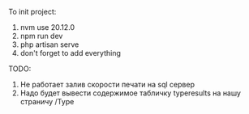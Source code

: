 To init project:

1. nvm use 20.12.0
2. npm run dev
3. php artisan serve
4. don't forget to add everything 

TODO:

1. Не работает залив скорости печати на sql сервер
2. Надо будет вывести содержимое табличку typeresults на нашу страничу /Type
